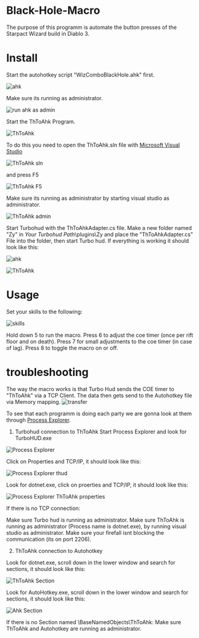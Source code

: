 # Black-Hole-Macro
The purpose of this programm is automate the button presses of the Starpact Wizard build in Diablo 3.
# Install
Start the autohotkey script "WizComboBlackHole.ahk" first.

![ahk](https://i.imgur.com/SRirnBb.png)

Make sure its running as administrator.

![run ahk as admin](https://i.imgur.com/lRTs7bZ.png)


Start the ThToAhk Program.

![ThToAhk](https://i.imgur.com/IDUNVQa.png)

To do this you need to open the ThToAhk.sln file with [Microsoft Visual Studio](https://visualstudio.microsoft.com/)

![ThToAhk sln](https://i.imgur.com/AD6Sv01.png)

and press F5

![ThToAhk F5](https://i.imgur.com/1Ha8Aq8.png)

Make sure its running as administrator by starting visual studio as administrator.

![ThToAhk admin](https://i.imgur.com/Lo9G5Ad.png)


Start Turbohud with the ThToAhkAdapter.cs file.
Make a new folder named "Zy" in *Your Turbohud Path*\plugins\Zy and place the "ThToAhkAdapter.cs" File into the folder, then start Turbo hud.
If everything is working it should look like this:

![ahk](https://i.imgur.com/qbSRqHe.png)

![ThToAhk](https://i.imgur.com/xOV8DCy.png)


# Usage
Set your skills to the following:

![skills](https://i.imgur.com/j9ygT5c.png)

Hold down 5 to run the macro.
Press 6 to adjust the coe timer (once per rift floor and on death).
Press 7 for small adjustments to the coe timer (in case of lag).
Press 8 to toggle the macro on or off.

# troubleshooting
The way the macro works is that Turbo Hud sends the COE timer to "ThToAhk" via a TCP Client.
The data then gets send to the Autohotkey file via Memory mapping.
![transfer](https://i.imgur.com/dbC48fN.png)

To see that each programm is doing each party we are gonna look at them through [Process Explorer](https://docs.microsoft.com/en-us/sysinternals/downloads/process-explorer).

1. Turbohud connection to ThToAhk
Start Process Explorer and look for TurboHUD.exe

![Process Explorer](https://i.imgur.com/rxisBrq.png)

Click on Properties and TCP/IP, it should look like this:

![Process Explorer thud](https://i.imgur.com/A2QHQ31.png)

Look for dotnet.exe, click on proerties and TCP/IP, it should look like this:

![Process Explorer ThToAhk properties](https://i.imgur.com/eAgnQg2.png)


If there is no TCP connection:

Make sure Turbo hud is running as administrator.
Make sure ThToAhk is running as administrator (Process name is dotnet.exe), by running visual studio as administrator.
Make sure your firefall isnt blocking the communication (its on port 2206).

2. ThToAhk connection to Autohotkey

Look for dotnet.exe, scroll down in the lower window and search for sections, it should look like this:

![ThToAhk Section](https://i.imgur.com/A2QHQ31.png)

Look for AutoHotkey.exe, scroll down in the lower window and search for sections, it should look like this:

![Ahk Section](https://i.imgur.com/sngDEKW.png)


If there is no Section named \BaseNamedObjects\ThToAhk:
Make sure ThToAhk and Autohotkey are running as administrator.
